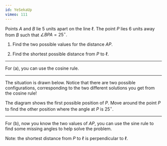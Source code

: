 ```yaml
---
id: YeSekaUp
vimeo: 111
---
```


Points $A$ and $B$ lie $5$ units apart on the line $\ell.$ The point $P$ lies $6$ units away from $B$ such that $\angle BPA = 25^{\circ}.$

 1. Find the two possible values for the distance $AP.$

 1. Find the shortest possible distance from $P$ to $\ell.$

---

For (a), you can use the cosine rule.

---

The situation is drawn below. Notice that there are two possible configurations, corresponding to the two different solutions you get from the cosine rule!

The diagram shows the first possible position of $P.$ Move around the point $P$ to find the other position where the angle at $P$ is $25^\circ.$

<geogebra id="fqjybazj"></geogebra>

---

For (b), now you know the two values of $AP,$ you can use the sine rule to find some missing angles to help solve the problem.

Note: the shortest distance from $P$ to $\ell$ is perpendicular to $\ell.$
